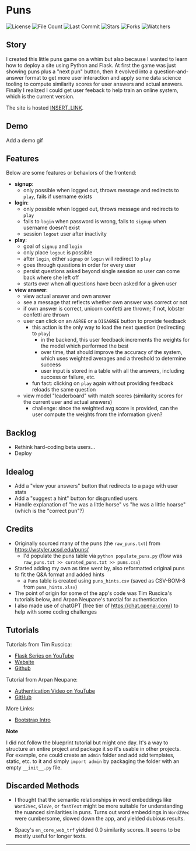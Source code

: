 # Puns

![License](https://img.shields.io/github/license/BigBangData/Puns)
![File Count](https://img.shields.io/github/directory-file-count/BigBangData/Puns)
![Last Commit](https://img.shields.io/github/last-commit/BigBangData/Puns?color=blueviolet)
![Stars](https://img.shields.io/github/stars/BigBangData/Puns?style=social)
![Forks](https://img.shields.io/github/forks/BigBangData/Puns?style=social)
![Watchers](https://img.shields.io/github/watchers/BigBangData/Puns?style=social)

## Story

I created this little puns game on a whim but also because I wanted to learn how to deploy a site using Python and Flask. At first the game was just showing puns plus a "next pun" button, then it evolved into a question-and-answer format to get more user interaction and apply some data science tooling to compute similarity scores for user answers and actual answers. Finally I realized I could get user feeback to help train an online system, which is the current version.

The site is hosted [INSERT_LINK](INSERT_LINK).

## Demo

Add a demo gif

## Features

Below are some features or behaviors of the frontend:

- __signup__: 
  + only possible when logged out, throws message and redirects to `play`, fails if username exists
- __login__: 
  + only possible when logged out, throws message and redirects to `play`
  + fails to `login` when password is wrong, fails to `signup` when username doesn't exist
  + session `logout` user after inactivity
- __play__: 
  + goal of `signup` and `login`
  + only place `logout` is possible
  + after `login`, either `signup` or `login` will redirect to `play`
  + goes through questions in order for every user
  + persist questions asked beyond single session so user can come back where she left off
  + starts over when all questions have been asked for a given user
- __view answer__:
  + view actual answer and own answer
  + see a message that reflects whether own answer was correct or not
  + if own answer is correct, unicorn confetti are thrown; if not, lobster confetti are thrown
  + user can click on an `AGREE` or a `DISAGREE` button to provide feedback
    - this action is the only way to load the next question (redirecting to `play`)
      + in the backend, this user feedback increments the weights for the model which performed the best
      + over time, that should improve the accuracy of the system, which uses weighted averages and a threshold to determine success
      + user input is stored in a table with all the answers, including success or failure, etc.
    - fun fact: clicking on `play` again without providing feedback reloads the same question
  + view model "leaderboard" with match scores (similarity scores for the current user and actual answers)
    - challenge: since the weighted avg score is provided, can the user compute the weights from the information given?

## Backlog

- Rethink hard-coding beta users...
- Deploy

## Idealog

- Add a "view your answers" button that redirects to a page with user stats
- Add a "suggest a hint" button for disgruntled users
- Handle explanation of "he was a little horse" vs "he was a little hoarse" (which is the "correct pun"?)

## Credits

- Originally sourced many of the puns (the `raw_puns.txt`) from https://wstyler.ucsd.edu/puns/
  + I'd populate the puns table via `python populate_puns.py` (flow was `raw_puns.txt >> curated_puns.txt >> puns.csv`)
- Started adding my own as time went by, also reformatted original puns to fit the Q&A format and added hints
  + a `Puns` table is created using `puns_hints.csv` (saved as CSV-BOM-8 from `puns_hints.xlsx`)
- The point of origin for some of the app's code was Tim Ruscica's tutorials below, and Arpan Neupane's turotial for authentication
- I also made use of chatGPT (free tier of https://chat.openai.com/) to help with some coding challenges 

## Tutorials

Tutorials from Tim Ruscica: 
- [Flask Series on YouTube](https://www.youtube.com/@TechWithTim)
- [Website](https://www.techwithtim.net)
- [Github](https://github.com/techwithtim)

Tutorial from Arpan Neupane:
- [Authentication Video on YouTube](https://www.youtube.com/watch?v=71EU8gnZqZQ)
- [GitHub](https://github.com/arpanneupane19/Python-Flask-Authentication-Tutorial/blob/main/app.py)

More Links:
- [Bootstrap Intro](https://getbootstrap.com/docs/5.3/getting-started/introduction/)

__Note__

I did not follow the blueprint tutorial but might one day. It's a way to structure an entire project and package it so it's usable in other projects. For example, one could create an `admin` folder and add add templates, static, etc. to it and simply `import admin` by packaging the folder with an empty `__init__.py` file.

## Discarded Methods

- I thought that the semantic relationships in word embeddings like `Word2Vec`, `GloVe`, or `fastText` might be more suitable for understanding the nuanced similarities in puns. Turns out word embeddings in `Word2Vec` were cumbersome, slowed down the app, and yielded dubious results. 


- Spacy's `en_core_web_trf` yielded 0.0 similarity scores. It seems to be mostly useful for longer texts.


---